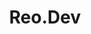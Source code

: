 ---
layout: startup_page
title: "Reo.Dev"
id: "reo.dev"
permalink: "/reodevreo.dev04162025/"
website: "https://www.reo.dev/"
funding_round: "Pre-seed"
funding_amount: "$1.2M"
investors: "India Quotient, Adam Frankl, Savin Goyal, Shraddha Gupta"
about: "Reo.Dev is a tech startup that accelerates sales for technology companies where developers influence product purchases. It uses AI to analyze developer intent from various data sources, uncovering hidden activity and turning it into actionable leads for sales and marketing teams. This helps companies identify in-market accounts and enhance campaign ROI."
markets: "Sales Technology, AI, Developer Tools, Marketing"
hq: "San Francisco, California, United States"
founded_year: "2023"
linkedin: "https://www.linkedin.com/company/reo-dev"
twitter: "https://twitter.com/ReoDotDev"
instagram: ""
facebook: ""
crunchbase: "https://www.crunchbase.com/organization/reo-dev"
pitchbook: "https://pitchbook.com/profiles/company/532614-52"

# SEO Optimization
meta_title: "Reo.Dev - Pre-seed Funding ($1.2M)"
meta_description: "Reo.Dev, Reo.Dev is a tech startup that accelerates sales for technology companies where developers influence product purchases. It uses AI to analyze develope..."
meta_keywords: "Reo.Dev, Sales Technology, AI, Developer Tools, Marketing, Pre-seed funding"
canonical_url: "https://pkprojectstartups.github.io/projectstartups.com/reodevreo.dev04162025/"
---
